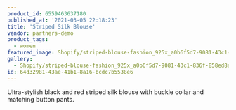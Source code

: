 ```yaml
---
product_id: 6559463637180
published_at: '2021-03-05 22:18:23'
title: 'Striped Silk Blouse'
vendor: partners-demo
product_tags:
  - women
featured_image: Shopify/striped-blouse-fashion_925x_a0b6f5d7-9081-43c1-836f-858ed8aa80d6.jpg
gallery:
  - Shopify/striped-blouse-fashion_925x_a0b6f5d7-9081-43c1-836f-858ed8aa80d6-1614983881.jpg
id: 64d32981-43ae-41b1-8a16-bcdc7b5538e6
---
```

<p>Ultra-stylish black and red striped silk blouse with buckle collar and matching button pants.</p>